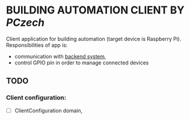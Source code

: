 # BUILDING AUTOMATION CLIENT BY *PCzech*

Client application for building automation (target device is Raspberry Pi).
Responsibilities of app is:
- communication with [backend system](https://github.com/czechp/building-automation-backend),
- control GPIO pin in order to manage connected devices

## TODO 

### Client configuration:
 - [ ] ClientConfiguration domain,